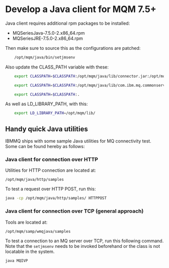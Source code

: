 # Develop a Java client for MQM 7.5+

Java client requires additional rpm packages to be installed:

- MQSeriesJava-7.5.0-2.x86_64.rpm
- MQSeriesJRE-7.5.0-2.x86_64.rpm

Then make sure to source this as the configurations are patched:

```bash
	/opt/mqm/java/bin/setjmsenv
```

Also update the CLASS_PATH variable with these:

```bash
	export CLASSPATH=$CLASSPATH:/opt/mqm/java/lib/connector.jar:/opt/mqm/java/lib/com.ibm.mq.jmqi.jar:/opt/mqm/java/lib/com.ibm.mq.headers.jar

	export CLASSPATH=$CLASSPATH:/opt/mqm/java/lib/com.ibm.mq.commonservices.jar

	export CLASSPATH=$CLASSPATH:.
```

As well as LD_LIBRARY_PATH, with this:

```bash
	export LD_LIBRARY_PATH=/opt/mqm/lib/
```


## Handy quick Java utilities

IBMMQ ships with some sample Java utilities for MQ connectivity test. Some can be found hereby as follows:

### Java client for connection over HTTP

Utilities for HTTP connection are located at:

```
/opt/mqm/java/http/samples
```

To test a request over HTTP POST, run this:

```bash
java -cp /opt/mqm/java/http/samples/ HTTPPOST
```

### Java client for connection over TCP (general approach)

Tools are located at:

```
/opt/mqm/samp/wmqjava/samples
```

To test a connection to an MQ server over TCP, run this following command. Note that the `setjmsenv` needs to be invoked beforehand or the class is not locatable in the system.

```bash
java MQIVP
```